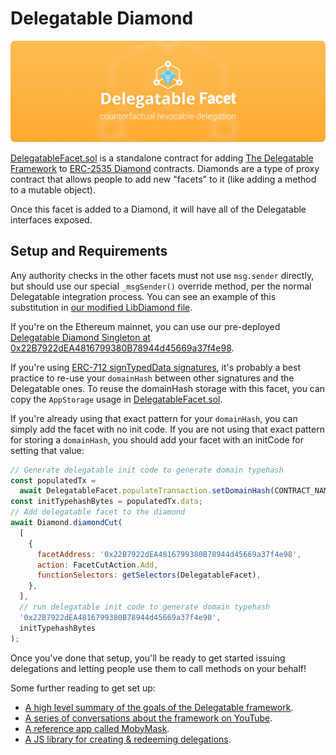 # Delegatable Diamond

![A diamond with lightning coming out of it](../../img/diamond.png)

[DelegatableFacet.sol](../DelegatableFacet.sol) is a standalone contract for adding [The Delegatable Framework](../../README.md) to [ERC-2535 Diamond](https://eips.ethereum.org/EIPS/eip-2535) contracts. Diamonds are a type of proxy contract that allows people to add new "facets" to it (like adding a method to a mutable object).

Once this facet is added to a Diamond, it will have all of the Delegatable interfaces exposed.

## Setup and Requirements

Any authority checks in the other facets must not use `msg.sender` directly, but should use our special `_msgSender()` override method, per the normal Delegatable integration process. You can see an example of this substitution in [our modified LibDiamond file](./libraries/LibDiamond.sol).

If you're on the Ethereum mainnet, you can use our pre-deployed [Delegatable Diamond Singleton at 0x22B7922dEA4816799380B78944d45669a37f4e98](https://etherscan.io/address/0x22b7922dea4816799380b78944d45669a37f4e98#code).

If you're using [ERC-712 signTypedData signatures](https://eips.ethereum.org/EIPS/eip-712), it's probably a best practice to re-use your `domainHash` between other signatures and the Delegatable ones. To reuse the domainHash storage with this facet, you can copy the `AppStorage` usage in [DelegatableFacet.sol](./DelegatableFacet.sol).

If you're already using that exact pattern for your `domainHash`, you can simply add the facet with no init code. If you are not using that exact pattern for storing a `domainHash`, you should add your facet with an initCode for setting that value:

```javascript
// Generate delegatable init code to generate domain typehash
const populatedTx =
  await DelegatableFacet.populateTransaction.setDomainHash(CONTRACT_NAME);
const initTypehashBytes = populatedTx.data;
// Add delegatable facet to the diamond
await Diamond.diamondCut(
  [
    {
      facetAddress: '0x22B7922dEA4816799380B78944d45669a37f4e98',
      action: FacetCutAction.Add,
      functionSelectors: getSelectors(DelegatableFacet),
    },
  ],
  // run delegatable init code to generate domain typehash
  '0x22B7922dEA4816799380B78944d45669a37f4e98',
  initTypehashBytes
);
```

Once you've done that setup, you'll be ready to get started issuing delegations and letting people use them to call methods on your behalf!

Some further reading to get set up:
- [A high level summary of the goals of the Delegatable framework](https://mirror.xyz/0x55e2780588aa5000F464f700D2676fD0a22Ee160/pTIrlopsSUvWAbnq1qJDNKU1pGNLP8VEn1H8DSVcvXM).
- [A series of conversations about the framework on YouTube](https://www.youtube.com/watch?v=Sh1-epThZV0&list=PLJP4kXm9a01qRJaNzCU47gOzkn1eNAlFO).
- [A reference app called MobyMask](https://github.com/delegatable/MobyMask).
- [A JS library for creating & redeeming delegations](https://www.npmjs.com/package/eth-delegatable-utils).
